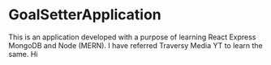 # GoalSetterApplication
This is an application developed with a purpose of learning React Express MongoDB and Node (MERN). I have referred Traversy Media YT to learn the same.
Hi